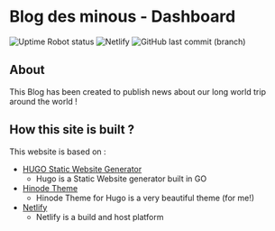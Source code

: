 # Blog des minous - Dashboard

![Uptime Robot status](https://img.shields.io/uptimerobot/status/m795244494-697ae2715c846b80b2f25387)
![Netlify](https://img.shields.io/netlify/837453cc-3b67-4564-87e7-432f45619972)
![GitHub last commit (branch)](https://img.shields.io/github/last-commit/dims31/tdm/main)

## About

This Blog has been created to publish news about our long world trip around the world !

## How this site is built ?

This website is based on :

- [HUGO Static Website Generator](https://gohugo.io/)
  - Hugo is a Static Website generator built in GO
- [Hinode Theme](https://gethinode.com/)
  - Hinode Theme for Hugo is a very beautiful theme (for me!)
- [Netlify](https://app.netlify.com/)
  - Netlify is a build and host platform
